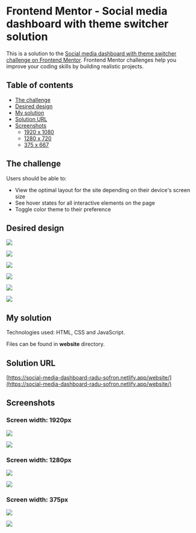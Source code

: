 # Frontend Mentor - Social media dashboard with theme switcher solution

This is a solution to the [Social media dashboard with theme switcher challenge on Frontend Mentor](https://www.frontendmentor.io/challenges/social-media-dashboard-with-theme-switcher-6oY8ozp_H). Frontend Mentor challenges help you improve your coding skills by building realistic projects.

## Table of contents

- [The challenge](#the-challenge)
- [Desired design](#desired-design)
- [My solution](#my-solution)
- [Solution URL](#solution-url)
- [Screenshots](#screenshots)
  - [1920 x 1080](#screen-width-1920px)
  - [1280 x 720](#screen-width-1280px)
  - [375 x 667](#screen-width-375px)

## The challenge

Users should be able to:

- View the optimal layout for the site depending on their device's screen size
- See hover states for all interactive elements on the page
- Toggle color theme to their preference

## Desired design

![](./design/desired-design/desktop-design-light.jpg)

![](./design/desired-design/desktop-design-dark.jpg)

![](./design/desired-design/active-states-light.jpg)

![](./design/desired-design/active-states-dark.jpg)

![](./design/desired-design/mobile-design-light.jpg)

![](./design/desired-design/mobile-design-dark.jpg)

## My solution

Technologies used: HTML, CSS and JavaScript.

Files can be found in **website** directory.

## Solution URL

[https://social-media-dashboard-radu-sofron.netlify.app/website/](https://social-media-dashboard-radu-sofron.netlify.app/website/)

## Screenshots

### Screen width: 1920px

![](./design/my-design/1920px/desktop-design-light.png)

![](./design/my-design/1920px/desktop-design-dark.png)

### Screen width: 1280px

![](./design/my-design/1280px/desktop-design-light.png)

![](./design/my-design/1280px/desktop-design-dark.png)

### Screen width: 375px

![](./design/my-design/375px/mobile-design-light.png)

![](./design/my-design/375px/mobile-design-dark.png)
